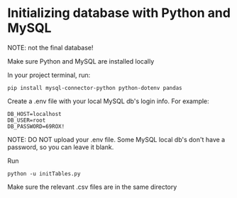 # Initializing database with Python and MySQL

NOTE: not the final database!

Make sure Python and MySQL are installed locally

In your project terminal, run:

`pip install mysql-connector-python python-dotenv pandas`

Create a .env file with your local MySQL db's login info. For example:

```
DB_HOST=localhost
DB_USER=root
DB_PASSWORD=69ROX!
```

NOTE: DO NOT upload your .env file. Some MySQL local db's don't have a password, so you can leave it blank.

Run

`python -u initTables.py`

Make sure the relevant .csv files are in the same directory


